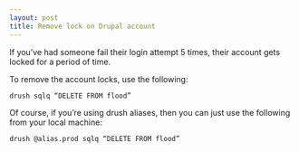 ```yaml
---
layout: post
title: Remove lock on Drupal account
---
```


If you’ve had someone fail their login attempt 5 times, their account gets locked for a period of time.

To remove the account locks, use the following:

```
drush sqlq “DELETE FROM flood”
```

Of course, if you’re using drush aliases, then you can just use the following from your local machine:

```
drush @alias.prod sqlq “DELETE FROM flood”
```
